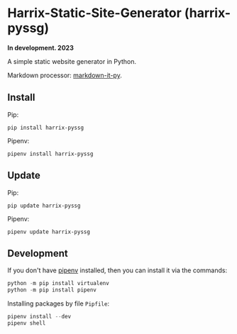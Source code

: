 # Harrix-Static-Site-Generator (harrix-pyssg)

**In development. 2023**

A simple static website generator in Python.

Markdown processor: [markdown-it-py](https://pypi.org/project/markdown-it-py).

## Install

Pip:

```console
pip install harrix-pyssg
```

Pipenv:

```console
pipenv install harrix-pyssg
```

## Update

Pip:

```console
pip update harrix-pyssg
```

Pipenv:

```console
pipenv update harrix-pyssg
```

## Development

If you don't have [pipenv](https://pipenv.pypa.io/en/latest/) installed, then you can install it via the commands:

```py
python -m pip install virtualenv
python -m pip install pipenv
```

Installing packages by file `Pipfile`:

```py
pipenv install --dev
pipenv shell
```
